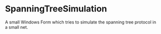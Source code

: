 # SpanningTreeSimulation
A small Windows Form which tries to simulate the spanning tree protocol in a small net.
